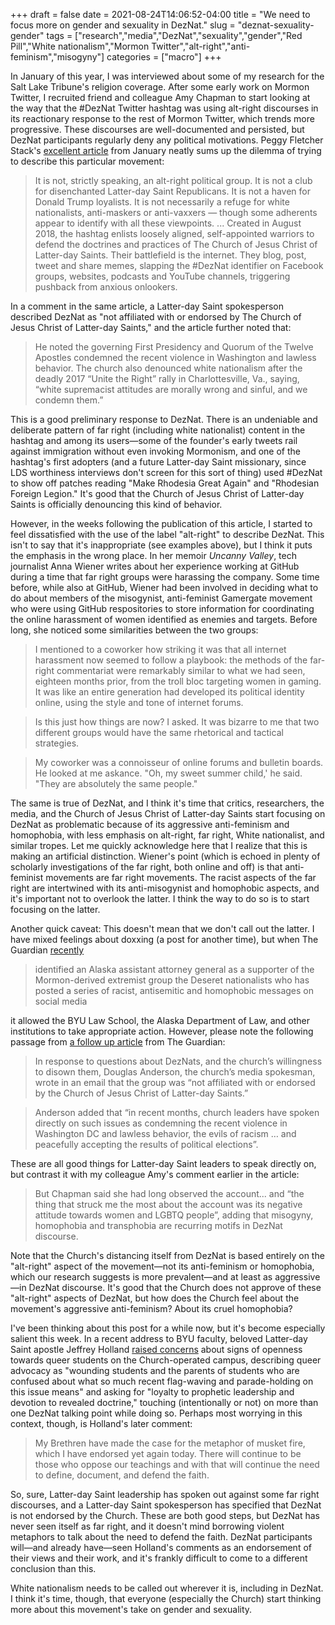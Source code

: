 +++
draft = false
date = 2021-08-24T14:06:52-04:00
title = "We need to focus more on gender and sexuality in DezNat."
slug = "deznat-sexuality-gender" 
tags = ["research","media","DezNat","sexuality","gender","Red Pill","White nationalism","Mormon Twitter","alt-right","anti-feminism","misogyny"]
categories = ["macro"]
+++

In January of this year, I was interviewed about some of my research for the Salt Lake Tribune's religion coverage. After some early work on Mormon Twitter, I recruited friend and colleague Amy Chapman to start looking at the way that the #DezNat Twitter hashtag was using alt-right discourses in its reactionary response to the rest of Mormon Twitter, which trends more progressive. These discourses are well-documented and persisted, but DezNat participants regularly deny any political motivations. Peggy Fletcher Stack's [excellent article](https://www.sltrib.com/religion/2021/01/31/unholy-war-deznat-troops/) from January neatly sums up the dilemma of trying to describe this particular movement:

> It is not, strictly speaking, an alt-right political group. It is not a club for disenchanted Latter-day Saint Republicans. It is not a haven for Donald Trump loyalists. It is not necessarily a refuge for white nationalists, anti-maskers or anti-vaxxers — though some adherents appear to identify with all these viewpoints. ... Created in August 2018, the hashtag enlists loosely aligned, self-appointed warriors to defend the doctrines and practices of The Church of Jesus Christ of Latter-day Saints. Their battlefield is the internet. They blog, post, tweet and share memes, slapping the #DezNat identifier on Facebook groups, websites, podcasts and YouTube channels, triggering pushback from anxious onlookers.

In a comment in the same article, a Latter-day Saint spokesperson described DezNat as "not affiliated with or endorsed by The Church of Jesus Christ of Latter-day Saints," and the article further noted that:

> He noted the governing First Presidency and Quorum of the Twelve Apostles condemned the recent violence in Washington and lawless behavior. The church also denounced white nationalism after the deadly 2017 “Unite the Right” rally in Charlottesville, Va., saying, “white supremacist attitudes are morally wrong and sinful, and we condemn them.”

This is a good preliminary response to DezNat. There is an undeniable and deliberate pattern of far right (including white nationalist) content in the hashtag and among its users—some of the founder's early tweets rail against immigration without even invoking Mormonism, and one of the hashtag's first adopters (and a future Latter-day Saint missionary, since LDS worthiness interviews don't screen for this sort of thing) used #DezNat to show off patches reading "Make Rhodesia Great Again" and "Rhodesian Foreign Legion." It's good that the Church of Jesus Christ of Latter-day Saints is officially denouncing this kind of behavior.

However, in the weeks following the publication of this article, I started to feel dissatisfied with the use of the label "alt-right" to describe DezNat. This isn't to say that it's inappropriate (see examples above), but I think it puts the emphasis in the wrong place. In her memoir _Uncanny Valley_, tech journalist Anna Wiener writes about her experience working at GitHub during a time that far right groups were harassing the company. Some time before, while also at GitHub, Wiener had been involved in deciding what to do about members of the misogynist, anti-feminist Gamergate movement who were using GitHub respositories to store information for coordinating the online harassment of women identified as enemies and targets. Before long, she noticed some similarities between the two groups: 

> I mentioned to a coworker how striking it was that all internet harassment now seemed to follow a playbook: the methods of the far-right  commentariat were remarkably similar to what we had seen, eighteen months prior, from the troll bloc targeting women in gaming. It was like an entire generation had developed its political identity online, using the style and tone of internet forums.

> Is this just how things are now? I asked. It was bizarre to me that two different groups would have the same rhetorical and tactical strategies.

> My coworker was a connoisseur of online forums and bulletin boards. He looked at me askance. "Oh, my sweet summer child,' he said. "They are absolutely the same people." 

The same is true of DezNat, and I think it's time that critics, researchers, the media, and the Church of Jesus Christ of Latter-day Saints start focusing on DezNat as problematic because of its aggressive anti-feminism and homophobia, with less emphasis on alt-right, far right, White nationalist, and similar tropes. Let me quickly acknowledge here that I realize that this is making an artificial distinction. Wiener's point (which is echoed in plenty of scholarly investigations of the far right, both online and off) is that anti-feminist movements are far right movements. The racist aspects of the far right are intertwined with its anti-misogynist and homophobic aspects, and it's important not to overlook the latter. I think the way to do so is to start focusing on the latter. 

Another quick caveat: This doesn't mean that we don't call out the latter. I have mixed feelings about doxxing (a post for another time), but when The Guardian [recently](https://www.theguardian.com/us-news/2021/jul/21/alaska-assistant-attorney-general-twitter-far-right)

> identified an Alaska assistant attorney general as a supporter of the Mormon-derived extremist group the Deseret nationalists who has posted a series of racist, antisemitic and homophobic messages on social media

it allowed the BYU Law School, the Alaska Department of Law, and other institutions to take appropriate action. However, please note the following passage from [a follow up article](https://www.theguardian.com/us-news/2021/aug/09/deznats-religious-extremists-mormon-vision) from The Guardian:

> In response to questions about DezNats, and the church’s willingness to disown them, Douglas Anderson, the church’s media spokesman, wrote in an email that the group was “not affiliated with or endorsed by the Church of Jesus Christ of Latter-day Saints.”

> Anderson added that “in recent months, church leaders have spoken directly on such issues as condemning the recent violence in Washington DC and lawless behavior, the evils of racism … and peacefully accepting the results of political elections”.

These are all good things for Latter-day Saint leaders to speak directly on, but contrast it with my colleague Amy's comment earlier in the article: 

> But Chapman said she had long observed the account... and “the thing that struck me the most about the account was its negative attitude towards women and LGBTQ people”, adding that misogyny, homophobia and transphobia are recurring motifs in DezNat discourse.

Note that the Church's distancing itself from DezNat is based entirely on the "alt-right" aspect of the movement—not its anti-feminism or homophobia, which our research suggests is more prevalent—and at least as aggressive—in DezNat discourse. It's good that the Church does not approve of these "alt-right" aspects of DezNat, but how does the Church feel about the movement's aggressive anti-feminism? About its cruel homophobia? 

I've been thinking about this post for a while now, but it's become especially salient this week. In a recent address to BYU faculty, beloved Latter-day Saint apostle Jeffrey Holland [raised concerns](https://newsroom.churchofjesuschrist.org/article/elder-jeffrey-r-holland-2021-byu-university-conference) about signs of openness towards queer students on the Church-operated campus, describing queer advocacy as "wounding students and the parents of students who are confused about what so much recent flag-waving and parade-holding on this issue means" and asking for "loyalty to prophetic leadership and devotion to revealed doctrine," touching (intentionally or not) on more than one DezNat talking point while doing so. Perhaps most worrying in this context, though, is Holland's later comment:

> My Brethren have made the case for the metaphor of musket fire, which I have endorsed yet again today. There will continue to be those who oppose our teachings and with that will continue the need to define, document, and defend the faith.

So, sure, Latter-day Saint leadership has spoken out against some far right discourses, and a Latter-day Saint spokesperson has specified that DezNat is not endorsed by the Church. These are both good steps, but DezNat has never seen itself as far right, and it doesn't mind borrowing violent metaphors to talk about the need to defend the faith. DezNat participants will—and already have—seen Holland's comments as an endorsement of their views and their work, and it's frankly difficult to come to a different conclusion than this.

White nationalism needs to be called out wherever it is, including in DezNat. I think it's time, though, that everyone (especially the Church) start thinking more about this movement's take on gender and sexuality.
